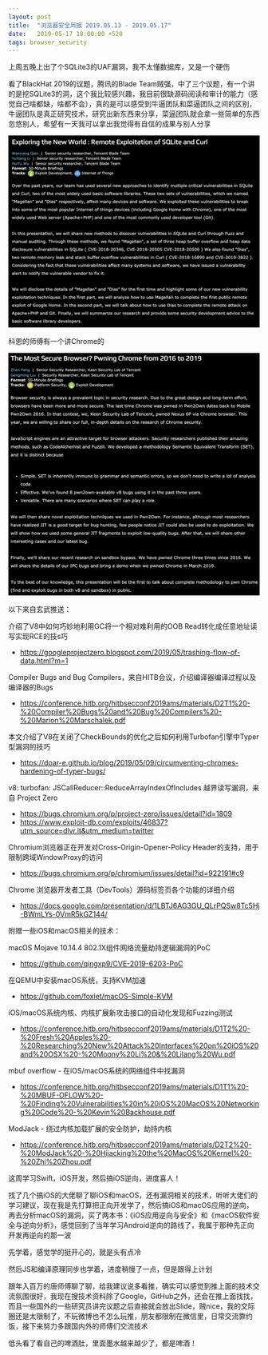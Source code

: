 ```yaml
---
layout: post
title:  "浏览器安全周报 2019.05.13 - 2019.05.17"
date:   2019-05-17 18:00:00 +520
tags: browser_security
---
```


上周五晚上出了个SQLite3的UAF漏洞，我不太懂数据库，又是一个硬伤

看了BlackHat 2019的议题，腾讯的Blade Team贼强，中了三个议题，有一个讲的是挖SQLite3的洞，这个我比较感兴趣，我目前很缺源码阅读和审计的能力（感觉自己啥都缺，啥都不会），真的是可以感受到牛逼团队和菜逼团队之间的区别，牛逼团队是真正研究技术，研究出新东西来分享，菜逼团队就会拿一些简单的东西忽悠别人，希望有一天我可以拿出我觉得有自信的成果与别人分享

![IMAGE](/assets/resources/B7DCE82DE7B4D6C35D325B8940B88BAB.jpg)

科恩的师傅有一个讲Chrome的

![IMAGE](/assets/resources/2F83B3C8C3CF61D46F1969B20769787D.jpg)

以下来自玄武推送：

介绍了V8中如何巧妙地利用GC将一个相对难利用的OOB Read转化成任意地址读写实现RCE的技s巧
- https://googleprojectzero.blogspot.com/2019/05/trashing-flow-of-data.html?m=1

Compiler Bugs and Bug Compilers，来自HITB会议，介绍编译器编译过程以及编译器的Bugs
- https://conference.hitb.org/hitbsecconf2019ams/materials/D2T1%20-%20Compiler%20Bugs%20and%20Bug%20Compilers%20-%20Marion%20Marschalek.pdf

本文介绍了V8在关闭了CheckBounds的优化之后如何利用Turbofan引擎中Typer型漏洞的技巧
- https://doar-e.github.io/blog/2019/05/09/circumventing-chromes-hardening-of-typer-bugs/

v8: turbofan: JSCallReducer::ReduceArrayIndexOfIncludes 越界读写漏洞，来自 Project Zero
- https://bugs.chromium.org/p/project-zero/issues/detail?id=1809
- https://www.exploit-db.com/exploits/46837?utm_source=dlvr.it&utm_medium=twitter

Chromium浏览器正在开发对Cross-Origin-Opener-Policy Header的支持，用于限制跨域WindowProxy的访问
- https://bugs.chromium.org/p/chromium/issues/detail?id=922191#c9

Chrome 浏览器开发者工具（DevTools）源码标签页各个功能的详细介绍
- https://docs.google.com/presentation/d/1LBTJ6AG3GU_QLrPQSw8Tc5Hj-BWmLYs-0VmR5kGZ144/

附赠一些iOS和macOS相关的技术：

macOS Mojave 10.14.4 802.1X组件网络流量劫持逻辑漏洞的PoC
- https://github.com/qingxp9/CVE-2019-6203-PoC

在QEMU中安装macOS系统，支持KVM加速
- https://github.com/foxlet/macOS-Simple-KVM

iOS/macOS系统内核、内核扩展新攻击接口的自动化发现和Fuzzing测试
- https://conference.hitb.org/hitbsecconf2019ams/materials/D1T2%20-%20Fresh%20Apples%20-%20Researching%20New%20Attack%20Interfaces%20on%20iOS%20and%20OSX%20-%20Moony%20Li%20&%20Lilang%20Wu.pdf

mbuf overflow - 在iOS/macOS系统的网络组件中找漏洞
- https://conference.hitb.org/hitbsecconf2019ams/materials/D1T1%20-%20MBUF-OFLOW%20-%20Finding%20Vulnerabilities%20in%20iOS%20MacOS%20Networking%20Code%20-%20Kevin%20Backhouse.pdf

ModJack - 绕过内核加载扩展的安全防护，劫持内核
- https://conference.hitb.org/hitbsecconf2019ams/materials/D2T2%20-%20ModJack%20-%20Hijacking%20the%20MacOS%20Kernel%20-%20Zhi%20Zhou.pdf

这周学习Swift，iOS开发，然后搞iOS逆向，进度喜人！

找了几个搞iOS的大佬聊了聊iOS和macOS，还有漏洞相关的技术，听听大佬们的学习建议，现在我是先打算把正向开发学了，然后搞iOS和macOS应用的逆向，再去分析macOS的漏洞，买了两本书：《iOS应用逆向与安全》和《macOS软件安全与逆向分析》，感觉回到了当年学习Android逆向的路线了，我属于那种先正向开发再逆向的那一波

先学着，感觉学的挺开心的，就是头有点冷

然后JS和编译原理同步也学着，进度稍慢了一点，但是跟得上计划

跟年入百万的唐师傅聊了聊，给我建议说多看推，确实可以感觉到推上面的技术交流氛围很好，我现在搜技术资料除了Google，GitHub之外，还会在推上面找找，而且一些国外的一些研究员讲完议题之后直接就会放出Slide，贼nice，我的交际圈还是太限制了，不玩微博也不怎么玩推，朋友都限制在微信里，日常交流靠约饭，接下来努力多跟国内外的师傅们交流技术

低头看了看自己的啤酒肚，里面墨水越来越少了，都是啤酒！